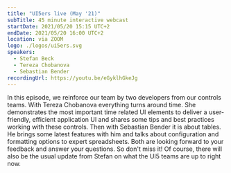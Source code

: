 ```yaml
---
title: "UI5ers live (May '21)"
subTitle: 45 minute interactive webcast
startDate: 2021/05/20 15:15 UTC+2
endDate: 2021/05/20 16:00 UTC+2
location: via ZOOM
logo: ./logos/ui5ers.svg
speakers:
  - Stefan Beck
  - Tereza Chobanova
  - Sebastian Bender
recordingUrl: https://youtu.be/eGyklhGkeJg
---
```


In this episode, we reinforce our team by two developers from our controls teams. With Tereza Chobanova everything turns around time. She demonstrates the most important time related UI elements to deliver a user-friendly, efficient application UI and shares some tips and best practices working with these controls.
Then with Sebastian Bender it is about tables. He brings some latest features with him and talks about configuration and formatting options to expert spreadsheets. Both are looking forward to your feedback and answer your questions. So don't miss it! Of course, there will also be the usual update from Stefan on what the UI5 teams are up to right now.
